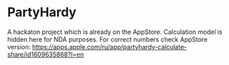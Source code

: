 # PartyHardy
A hackaton project which is already on the AppStore. Calculation model is hidden here for NDA purposes. For correct numbers check AppStore version: https://apps.apple.com/ru/app/partyhardy-calculate-share/id1609635868?l=en
